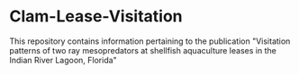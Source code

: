 # Clam-Lease-Visitation

This repository contains information pertaining to the publication "Visitation patterns of two ray mesopredators at shellfish aquaculture leases in the Indian River Lagoon, Florida"
